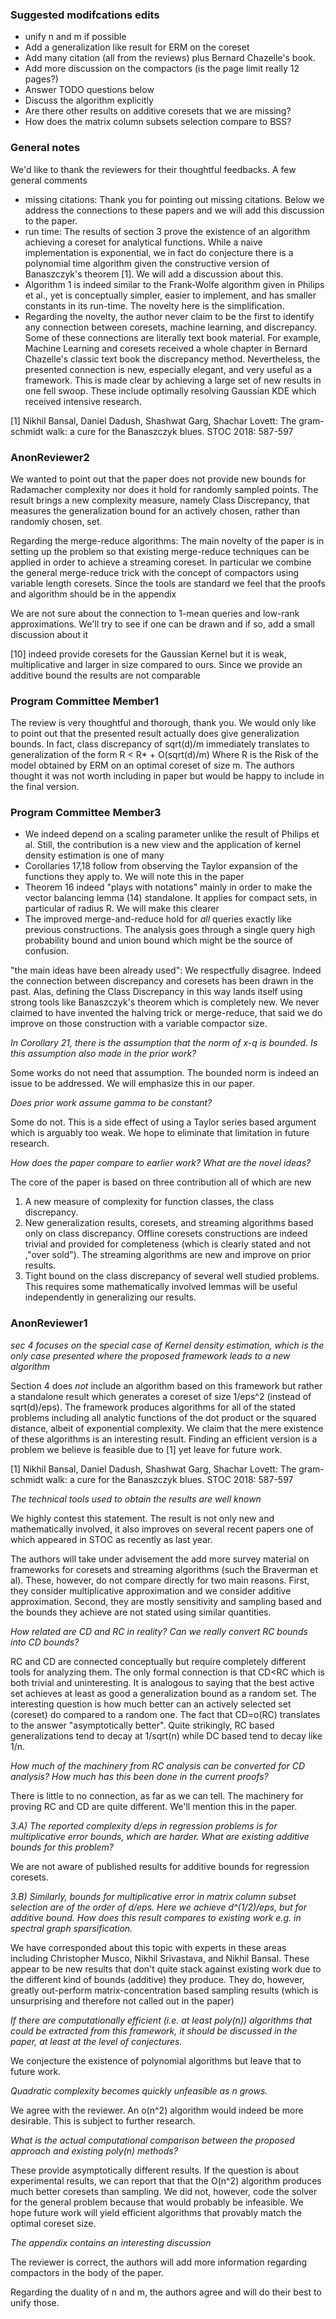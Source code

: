### Suggested modifcations edits
* unify n and m if possible
* Add a generalization like result for ERM on the coreset
* Add many citation (all from the reviews) plus Bernard Chazelle's book.
* Add more discussion on the compactors (is the page limit really 12 pages?)
* Answer TODO questions below
* Discuss the algorithm explicitly
* Are there other results on additive coresets that we are missing? 
* How does the matrix column subsets selection compare to BSS?


### General notes

We'd like to thank the reviewers for their thoughtful feedbacks. A few general comments

* missing citations: Thank you for pointing out missing citations. Below we address the connections to these papers and we will add this discussion to the paper.
* run time: The results of section 3 prove the existence of an algorithm achieving a coreset for analytical functions. While a naive implementation is exponential, we in fact do conjecture there is a polynomial time algorithm given the constructive version of Banaszczyk's theorem [1]. We will add a discussion about this.
* Algorithm 1 is indeed similar to the Frank-Wolfe algorithm given in Philips et al., yet is conceptually simpler, easier to implement, and has smaller constants in its run-time. The novelty here is the simplification.
* Regarding the novelty, the author never claim to be the first to identify any connection between coresets, machine learning, and discrepancy. Some of these connections are literally text book material. For example, Machine Learning and coresets received a whole chapter in Bernard Chazelle's classic text book the discrepancy method. Nevertheless, the presented connection is new, especially elegant, and very useful as a framework. This is made clear by achieving a large set of new results in one fell swoop. These include optimally resolving Gaussian KDE which received intensive research.


[1] Nikhil Bansal, Daniel Dadush, Shashwat Garg, Shachar Lovett:
The gram-schmidt walk: a cure for the Banaszczyk blues. STOC 2018: 587-597


### AnonReviewer2

We wanted to point out that the paper does not provide new bounds for Radamacher complexity nor does it hold for randomly sampled points. The result brings a new complexity measure, namely Class Discrepancy, that measures the generalization bound for an actively chosen, rather than randomly chosen, set.

Regarding the merge-reduce algorithms: The main novelty of the paper is in setting up the problem so that existing merge-reduce techniques can be applied in order to achieve a streaming coreset. In particular we combine the general merge-reduce trick with the concept of compactors using variable length coresets. Since the tools are standard we feel that the proofs and algorithm should be in the appendix

We are not sure about the connection to 1-mean queries and low-rank approximations. We'll try to see if one can be drawn and if so, add a small discussion about it

[10] indeed provide coresets for the Gaussian Kernel but it is weak, multiplicative and larger in size compared to ours. Since we provide an additive bound the results are not comparable


### Program Committee Member1

The review is very thoughtful and thorough, thank you. We would only like to point out that the presented result actually does give generalization bounds. In fact, class discrepancy of sqrt(d)/m immediately translates to generalization of the form 
R < R* + O(sqrt(d)/m)
Where R is the Risk of the model obtained by ERM on an optimal coreset of size m.
The authors thought it was not worth including in paper but would be happy to include in the final version. 



### Program Committee Member3

* We indeed depend on a scaling parameter unlike the result of Philips et al. Still, the contribution is a new view and the application of kernel density estimation is one of many
* Corollaries 17,18 follow from observing the Taylor expansion of the functions they apply to. We will note this in the paper
* Theorem 16 indeed "plays with notations" mainly in order to make the vector balancing lemma (14) standalone. It applies for compact sets, in particular of radius R. We will make this clearer
* The improved merge-and-reduce hold for *all* queries exactly like previous constructions. The analysis goes through a single query high probability bound and union bound which might be the source of confusion.

"the main ideas have been already used": We respectfully disagree. Indeed the connection between discrepancy and coresets has been drawn in the past. Alas, defining the Class Discrepancy in this way lands itself using strong tools like Banaszczyk's theorem which is completely new. We never claimed to have invented the halving trick or merge-reduce, that said we do improve on those construction with a variable compactor size.

*In Corollary 21, there is the assumption that the norm of x-q is bounded. Is this assumption also made in the prior work?*

Some works do not need that assumption. The bounded norm is indeed an issue to be addressed. We will emphasize this in our paper.
 
*Does prior work assume gamma to be constant?*

Some do not. This is a side effect of using a Taylor series based argument which is arguably too weak. We hope to eliminate that limitation in future research. 


*How does the paper compare to earlier work? What are the novel ideas?*

The core of the paper is based on three contribution all of which are new
1. A new measure of complexity for function classes, the class discrepancy.
2. New generalization results, coresets, and streaming algorithms based only on class discrepancy. Offline coresets constructions are indeed trivial and provided for completeness (which is clearly stated and not ‚"over sold"). The streaming algorithms are new and improve on prior results.
3. Tight bound on the class discrepancy of several well studied problems. This requires some mathematically involved lemmas will be useful independently in generalizing our results. 




### AnonReviewer1

*sec 4 focuses on the special case of Kernel density estimation, which is the only case presented where the proposed framework leads to a new algorithm* 

Section 4 does _not_ include an algorithm based on this framework but rather a standalone result which generates a coreset of size 1/eps^2 (instead of sqrt(d)/eps). The framework produces algorithms for all of the stated problems including all analytic functions of the dot product or the squared distance, albeit of exponential complexity. We claim that the mere existence of these algorithms is an interesting result. Finding an efficient version is a problem we believe is feasible due to [1] yet leave for future work. 

[1] Nikhil Bansal, Daniel Dadush, Shashwat Garg, Shachar Lovett:
The gram-schmidt walk: a cure for the Banaszczyk blues. STOC 2018: 587-597

*The technical tools used to obtain the results are well known* 

We highly contest this statement. The result is not only new and mathematically involved, it also improves on several recent papers one of which appeared in STOC as recently as last year. 

The authors will take under advisement the add more survey material on frameworks for coresets and streaming algorithms (such the Braverman et al). These, however, do not compare directly for two main reasons. First, they consider multiplicative approximation and we consider additive approximation. Second, they are mostly sensitivity and sampling based and the bounds they achieve are not stated using similar quantities. 

*How related are CD and RC in reality? Can we really convert RC bounds into CD bounds?*

RC and CD are connected conceptually but require completely different tools for analyzing them. The only formal connection is that CD<RC which is both trivial and uninteresting. It is analogous to saying that the best active set achieves at least as good a generalization bound as a random set. The interesting question is how much better can an actively selected set (coreset) do compared to a random one. The fact that CD=o(RC) translates to the answer "asymptotically better".
Quite strikingly, RC based generalizations tend to decay at 1/sqrt(n) while DC based tend to decay like 1/n.

*How much of the machinery from RC analysis can be converted for CD analysis? How much has this been done in the current proofs?*

There is little to no connection, as far as we can tell. The machinery for proving RC and CD are quite different. We'll mention this in the paper.

*3.A) The reported complexity d/eps in regression problems is for multiplicative error bounds, which are harder. What are existing additive bounds for this problem?* 

We are not aware of published results for additive bounds for regression coresets.

*3.B) Similarly, bounds for multiplicative error in matrix column subset selection are of the order of d/eps. Here we achieve d^(1/2)/eps, but for additive bound. How does this result compares to existing work e.g. in spectral graph sparsification.*

We have corresponded about this topic with experts in these areas including Christopher Musco, Nikhil Srivastava, and Nikhil Bansal. These appear to be new results that don't quite stack against existing work due to the different kind of bounds (additive) they produce.  They do, however, greatly out-perform matrix-concentration based sampling results (which is unsurprising and therefore not called out in the paper)

*If there are computationally efficient (i.e. at least poly(n)) algorithms that could be extracted from this framework, it should be discussed in the paper, at least at the level of conjectures.* 

We conjecture the existence of polynomial algorithms but leave that to future work.

*Quadratic complexity becomes quickly unfeasible as n grows.*

We agree with the reviewer. An o(n^2) algorithm would indeed be more desirable. This is subject to further research.

*What is the actual computational comparison between the proposed approach and existing poly(n) methods?*

These provide asymptotically different results. If the question is about experimental results, we can report that that the O(n^2) algorithm produces much better coresets than sampling. We did not, however, code the solver for the general problem because that would probably be infeasible. We hope future work will yield efficient algorithms that provably match the optimal coreset size. 

*The appendix contains an interesting discussion*

The reviewer is correct, the authors will add more information regarding compactors in the body of the paper. 

Regarding the duality of n and m, the authors agree and will do their best to unify those.
